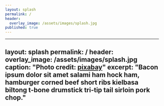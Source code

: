 ```yaml
---
layout: splash
permalink: /
header:
  overlay_image: /assets/images/splash.jpg
published: true
---
```

---
layout: splash
permalink: /
header:
  overlay_image: /assets/images/splash.jpg
  caption: "Photo credit: [**pixabay**](https://pixabay.com)"
excerpt: "Bacon ipsum dolor sit amet salami ham hock ham, hamburger corned beef short ribs kielbasa biltong t-bone drumstick tri-tip tail sirloin pork chop."
---